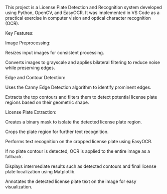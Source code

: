 This project is a License Plate Detection and Recognition system developed using Python, OpenCV, and EasyOCR. It was implemented in VS Code as a practical exercise in computer vision and optical character recognition (OCR).

Key Features:

Image Preprocessing:

Resizes input images for consistent processing.

Converts images to grayscale and applies bilateral filtering to reduce noise while preserving edges.

Edge and Contour Detection:

Uses the Canny Edge Detection algorithm to identify prominent edges.

Extracts the top contours and filters them to detect potential license plate regions based on their geometric shape.

License Plate Extraction:

Creates a binary mask to isolate the detected license plate region.

Crops the plate region for further text recognition.

Performs text recognition on the cropped license plate using EasyOCR.

If no plate contour is detected, OCR is applied to the entire image as a fallback.

Displays intermediate results such as detected contours and final license plate localization using Matplotlib.

Annotates the detected license plate text on the image for easy visualization.
